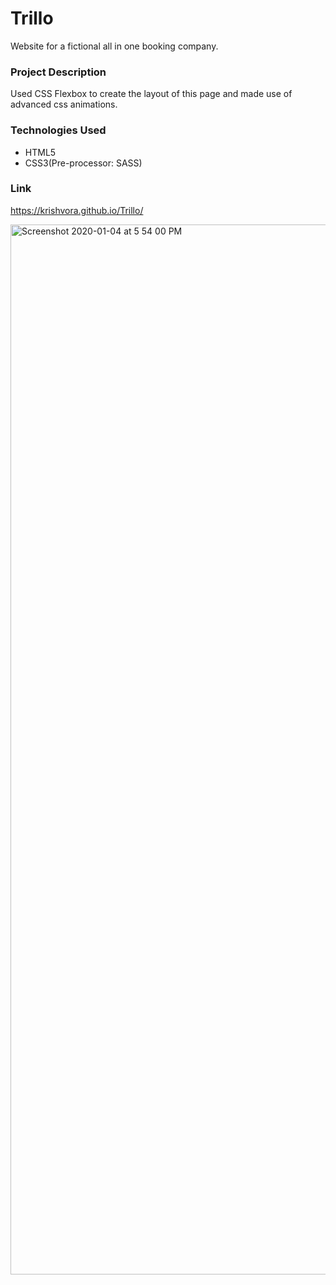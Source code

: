 # Trillo
Website for a fictional all in one booking company.

### Project Description
Used CSS Flexbox to create the layout of this page and made use of advanced css animations.

### Technologies Used
- HTML5
- CSS3(Pre-processor: SASS)

### Link
https://krishvora.github.io/Trillo/


<img width="1680" alt="Screenshot 2020-01-04 at 5 54 00 PM" src="https://user-images.githubusercontent.com/43543486/71765469-3fd88b80-2f1b-11ea-8544-7e86490d4683.png">

